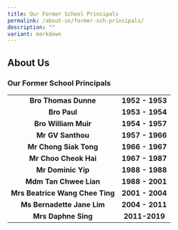 ```yaml
---
title: Our Former School Principals
permalink: /about-us/former-sch-principals/
description: ""
variant: markdown
---
```

## About Us

### Our Former School Principals

|  |  |
|:---:|:---:|
| **Bro Thomas Dunne** | **1952 - 1953** |
| **Bro Paul** | **1953 - 1954** |
| **Bro William Muir** | **1954 - 1957** |
| **Mr GV Santhou** | **1957 - 1966** | 
| **Mr Chong Siak Tong** | **1966 - 1967** |
| **Mr Choo Cheok Hai** | **1967 - 1987** |
| **Mr Dominic Yip** | **1988 - 1988** |
| **Mdm Tan Chwee Lian** | **1988 - 2001** |
| **Mrs Beatrice Wang Chee Ting** | **2001 - 2004**|
| **Ms Bernadette Jane Lim** | **2004 - 2011** |
| **Mrs Daphne Sing** | **2011-2019** |